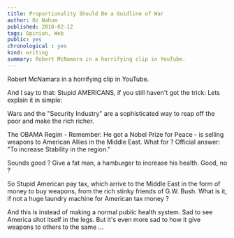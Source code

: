 ```yaml
---
title: Proportionality Should Be a Guidline of War
author: Oz Nahum
published: 2010-02-12
tags: Opinion, Web
public: yes
chronological : yes
kind: writing 
summary: Robert McNamara in a horrifying clip in YouTube.
---
```


Robert McNamara in a horrifying clip in YouTube.


And I say to that: Stupid AMERICANS, if you still haven't got the trick: Lets explain it in simple:

Wars and the "Security Industry" are a sophisticated way to reap off the poor and make the rich richer.

The OBAMA Regim - Remember: He got a Nobel Prize for Peace - 
is selling weapons to American Allies in the Middle East. 
What for ? Official answer: "To increase Stability in the region."

Sounds good ? Give a fat man, a hamburger to increase his health. Good, no ?

So Stupid American pay tax, which arrive to the Middle East in the form
of money to buy weapons, from the rich stinky friends of G.W. Bush. 
What is it, if not a huge laundry machine for American tax money ?

And this is instead of making a normal public health system. 
Sad to see America shot itself in the legs. But it's even more sad
 to how it give weapons to others to the same ...
